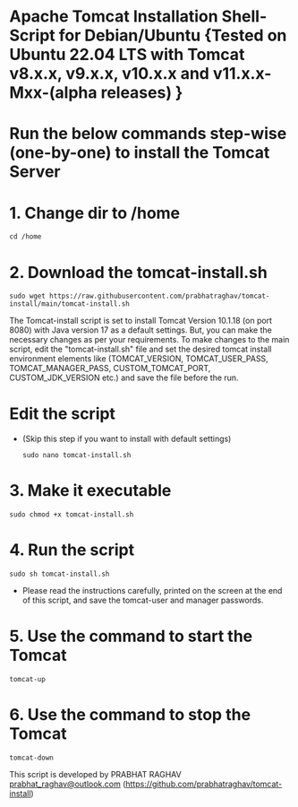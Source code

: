 # Apache Tomcat Installation Shell-Script for Debian/Ubuntu {Tested on Ubuntu 22.04 LTS with Tomcat v8.x.x, v9.x.x, v10.x.x and v11.x.x-Mxx-(alpha releases) }

# Run the below commands step-wise (one-by-one) to install the Tomcat Server

  # 1. Change dir to /home
    cd /home
  
  # 2. Download the tomcat-install.sh
    sudo wget https://raw.githubusercontent.com/prabhatraghav/tomcat-install/main/tomcat-install.sh

  The Tomcat-install script is set to install Tomcat Version 10.1.18 (on port 8080) with Java version 17 as a default settings.
  But, you can make the necessary changes as per your requirements.
  To make changes to the main script, edit the "tomcat-install.sh" file and set the desired tomcat install environment elements like (TOMCAT_VERSION, TOMCAT_USER_PASS, TOMCAT_MANAGER_PASS, CUSTOM_TOMCAT_PORT, CUSTOM_JDK_VERSION etc.) and save the file before the run.
  
  # Edit the script
  * (Skip this step if you want to install with default settings)

        sudo nano tomcat-install.sh

  # 3. Make it executable
    sudo chmod +x tomcat-install.sh

  # 4. Run the script
    sudo sh tomcat-install.sh

* Please read the instructions carefully, printed on the screen at the end of this script, and save the tomcat-user and manager passwords.

# 5. Use the command to start the Tomcat
    tomcat-up

# 6. Use the command to stop the Tomcat
    tomcat-down

  
This script is developed by PRABHAT RAGHAV prabhat_raghav@outlook.com
(https://github.com/prabhatraghav/tomcat-install)
